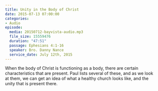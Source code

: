```yaml
---
title: Unity in the Body of Christ
date: 2015-07-13 07:00:00
categories:
- Audio
episode:
  media: 20150712-bayvista-audio.mp3
  file_size: 15559476
  duration: "47:51"
  passage: Ephesians 4:1-16
  speaker: Bro. Danny Nance
  service_date: July 12th, 2015
---
```

When the body of Christ is functioning as a body, there are certain characteristics that are present. Paul lists several of these, and as we look at them, we can get an idea of what a healthy church looks like, and the unity that is present there.
